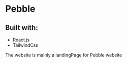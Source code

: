 # Pebble

## Built with: 
- React.js
- TailwindCss

The website is mainly a landingPage for Pebble website
